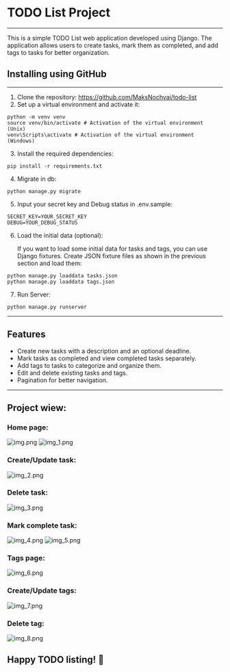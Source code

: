 # TODO List Project

-----------------------------------


This is a simple TODO List web application developed using Django. The application allows users to create tasks, mark them as completed, and add tags to tasks for better organization.

## Installing using GitHub

-----------------------------------

1. Clone the repository: https://github.com/MaksNochvai/todo-list
2. Set up a virtual environment and activate it:
```
python -m venv venv
source venv/bin/activate # Activation of the virtual environment (Unix)
venv\Scripts\activate # Activation of the virtual environment (Windows)
```
3. Install the required dependencies:
```
pip install -r requirements.txt
```
4. Migrate in db:
```
python manage.py migrate
```
5. Input your secret key and Debug status in .env.sample:
```
SECRET_KEY=YOUR_SECRET_KEY
DEBUG=YOUR_DEBUG_STATUS
```
6. Load the initial data (optional):
  
    If you want to load some initial data for tasks and tags, you can use Django fixtures. Create JSON fixture files as shown in the previous section and load them:
```
python manage.py loaddata tasks.json
python manage.py loaddata tags.json
```
7. Run Server:
```
python manage.py runserver
```

----------------------
## Features
- Create new tasks with a description and an optional deadline.
- Mark tasks as completed and view completed tasks separately.
- Add tags to tasks to categorize and organize them.
- Edit and delete existing tasks and tags.
- Pagination for better navigation.

---------
## Project wiew:

### Home page:

![img.png](img.png)
![img_1.png](img_1.png)

### Create/Update task:

![img_2.png](img_2.png)

### Delete task:

![img_3.png](img_3.png)

### Mark complete task:

![img_4.png](img_4.png)
![img_5.png](img_5.png)

### Tags page:

![img_6.png](img_6.png)

### Create/Update tags:

![img_7.png](img_7.png)

### Delete tag:

![img_8.png](img_8.png)

## Happy TODO listing! 📝
